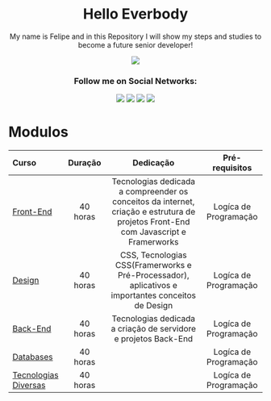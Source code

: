 <!--Start Title-->
<h1 align="center"> Hello Everbody </h1>
<p align="center">My name is Felipe and in this Repository I will show my steps and studies to become a future senior developer!</p>
<!--End Title-->

<!--Start Image-->
<p align="center">
    <img src="https://www.ofuxico.com.br/img/galeria/2016/02/299353.jpg"/>
</p>
<!--End Image-->

<!--Start Social Section-->
<h3 align="center">Follow me on Social Networks:</h3> 
<div align="center"> 
  <a href="https://www.youtube.com/channel/UCaEfgUzXHpFXORka1tXLrpw" target="_blank"><img src="https://img.shields.io/badge/YouTube-FF0000?style=for-the-badge&logo=youtube&logoColor=white" target="_blank"></a>
  <a href="https://www.instagram.com/filipemarquesdos/" target="_blank"><img src="https://img.shields.io/badge/-Instagram-%23E4405F?style=for-the-badge&logo=instagram&logoColor=white" target="_blank"></a>
  <a href = "mailto:filipemarx25@gmail.com"><img src="https://img.shields.io/badge/-Gmail-%23333?style=for-the-badge&logo=gmail&logoColor=white" target="_blank"></a>
  <a href="">
  <img src="https://img.shields.io/badge/LinkedIn-0077B5?style=for-the-badge&logo=linkedin&logoColor=white"/>
  </a>
</div>
<!--End Social Section-->

<!--Start Apresentation-->
<!--End Apresentation-->

<!--Start Modulos-->
# **Modulos**

Curso | Duração | Dedicação | Pré-requisitos 
:-- | :--: | :--: | :--: 
[Front-End](https://github.com/Filipe-Santos17/Beginner_to_Senior/blob/main/modules/1-FRONT.md) | 40 horas | Tecnologias dedicada a compreender os conceitos da internet, criação e estrutura de projetos Front-End com Javascript e Framerworks | Logíca de Programação 
[Design](https://github.com/Filipe-Santos17/Beginner_to_Senior/blob/main/modules/2-DESIGN_STYLE.md) | 40 horas | CSS, Tecnologias CSS(Framerworks e Pré-Processador), aplicativos e importantes conceitos de Design | Logíca de Programação 
[Back-End](https://github.com/Filipe-Santos17/Beginner_to_Senior/blob/main/modules/3-BACK.md) | 40 horas | Tecnologias dedicada a criação de servidore e projetos Back-End| Logíca de Programação 
[Databases](https://github.com/Filipe-Santos17/Beginner_to_Senior/blob/main/modules/4-DATABASES.md) | 40 horas | | Logíca de Programação 
[Tecnologias Diversas](https://github.com/Filipe-Santos17/Beginner_to_Senior/blob/main/modules/5-O_FEATURES.md) | 40 horas | | Logíca de Programação 

<!--End Modulos-->